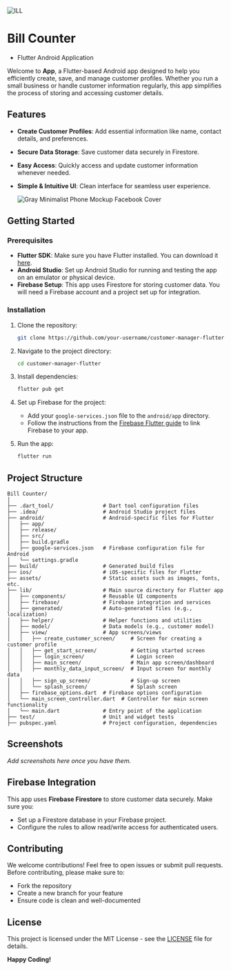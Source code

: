 ![ILL](https://github.com/user-attachments/assets/ab26ed39-0e62-40fc-9b46-19d53d8fae96)

# Bill Counter
 
 - Flutter Android Application

Welcome to **App**, a Flutter-based Android app designed to help you efficiently create, save, and manage customer profiles. Whether you run a small business or handle customer information regularly, this app simplifies the process of storing and accessing customer details.

## Features

- **Create Customer Profiles**: Add essential information like name, contact details, and preferences.
- **Secure Data Storage**: Save customer data securely in Firestore.
- **Easy Access**: Quickly access and update customer information whenever needed.
- **Simple & Intuitive UI**: Clean interface for seamless user experience.

  ![Gray Minimalist Phone Mockup Facebook Cover](https://github.com/user-attachments/assets/ad6a8492-2d47-4571-ab65-d4c7f8fd54d2)


## Getting Started

### Prerequisites

- **Flutter SDK**: Make sure you have Flutter installed. You can download it [here](https://flutter.dev/docs/get-started/install).
- **Android Studio**: Set up Android Studio for running and testing the app on an emulator or physical device.
- **Firebase Setup**: This app uses Firestore for storing customer data. You will need a Firebase account and a project set up for integration.

### Installation

1. Clone the repository:
   ```bash
   git clone https://github.com/your-username/customer-manager-flutter.git
   ```
2. Navigate to the project directory:
   ```bash
   cd customer-manager-flutter
   ```
3. Install dependencies:
   ```bash
   flutter pub get
   ```

4. Set up Firebase for the project:
   - Add your `google-services.json` file to the `android/app` directory.
   - Follow the instructions from the [Firebase Flutter guide](https://firebase.flutter.dev/docs/overview) to link Firebase to your app.

5. Run the app:
   ```bash
   flutter run
   ```

## Project Structure
```
Bill Counter/
│
├── .dart_tool/                # Dart tool configuration files
├── .idea/                     # Android Studio project files
├── android/                   # Android-specific files for Flutter
│   ├── app/
│   ├── release/
│   ├── src/
│   ├── build.gradle
│   ├── google-services.json   # Firebase configuration file for Android
│   └── settings.gradle
├── build/                     # Generated build files
├── ios/                       # iOS-specific files for Flutter
├── assets/                    # Static assets such as images, fonts, etc.
├── lib/                       # Main source directory for Flutter app
│   ├── components/            # Reusable UI components
│   ├── firebase/              # Firebase integration and services
│   ├── generated/             # Auto-generated files (e.g., localization)
│   ├── helper/                # Helper functions and utilities
│   ├── model/                 # Data models (e.g., customer model)
│   ├── view/                  # App screens/views
│   │   ├── create_customer_screen/     # Screen for creating a customer profile
│   │   ├── get_start_screen/           # Getting started screen
│   │   ├── login_screen/               # Login screen
│   │   ├── main_screen/                # Main app screen/dashboard
│   │   ├── monthly_data_input_screen/  # Input screen for monthly data
│   │   ├── sign_up_screen/             # Sign-up screen
│   │   └── splash_screen/              # Splash screen
│   ├── firebase_options.dart  # Firebase options configuration
│   └── main_screen_controller.dart  # Controller for main screen functionality
│   └── main.dart              # Entry point of the application
├── test/                      # Unit and widget tests
├── pubspec.yaml               # Project configuration, dependencies

```

## Screenshots

_Add screenshots here once you have them._

## Firebase Integration

This app uses **Firebase Firestore** to store customer data securely. Make sure you:
- Set up a Firestore database in your Firebase project.
- Configure the rules to allow read/write access for authenticated users.

## Contributing

We welcome contributions! Feel free to open issues or submit pull requests. Before contributing, please make sure to:
- Fork the repository
- Create a new branch for your feature
- Ensure code is clean and well-documented

## License

This project is licensed under the MIT License - see the [LICENSE](LICENSE) file for details.

**Happy Coding!**
```
